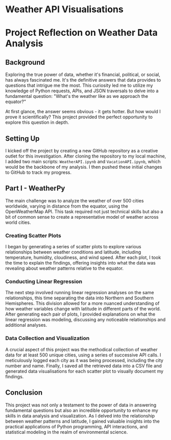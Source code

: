 # Weather API Visualisations

# Project Reflection on Weather Data Analysis 

## Background

Exploring the true power of data, whether it's financial, political, or social, has always fascinated me. It's the definitive answers that data provides to questions that intrigue me the most. This curiosity led me to utilize my knowledge of Python requests, APIs, and JSON traversals to delve into a fundamental question: "What's the weather like as we approach the equator?" 

At first glance, the answer seems obvious - it gets hotter. But how would I prove it scientifically? This project provided the perfect opportunity to explore this question in depth.

## Setting Up

I kicked off the project by creating a new GitHub repository as a creative outlet for this investigation. After cloning the repository to my local machine, I added two main scripts: `WeatherAPI.ipynb` and `VacationAPI.ipynb`, which would be the backbone of my analysis. I then pushed these initial changes to GitHub to track my progress.

## Part I - WeatherPy

The main challenge was to analyze the weather of over 500 cities worldwide, varying in distance from the equator, using the OpenWeatherMap API. This task required not just technical skills but also a bit of common sense to create a representative model of weather across world cities.

### Creating Scatter Plots

I began by generating a series of scatter plots to explore various relationships between weather conditions and latitude, including temperature, humidity, cloudiness, and wind speed. After each plot, I took the time to explain the findings, offering insights into what the data was revealing about weather patterns relative to the equator.

### Conducting Linear Regression

The next step involved running linear regression analyses on the same relationships, this time separating the data into Northern and Southern Hemispheres. This division allowed for a more nuanced understanding of how weather variables change with latitude in different parts of the world. After generating each pair of plots, I provided explanations on what the linear regression was modeling, discussing any noticeable relationships and additional analyses.

### Data Collection and Visualization

A crucial aspect of this project was the methodical collection of weather data for at least 500 unique cities, using a series of successive API calls. I meticulously logged each city as it was being processed, including the city number and name. Finally, I saved all the retrieved data into a CSV file and generated data visualisations for each scatter plot to visually document my findings.

## Conclusion

This project was not only a testament to the power of data in answering fundamental questions but also an incredible opportunity to enhance my skills in data analysis and visualization. As I delved into the relationship between weather patterns and latitude, I gained valuable insights into the practical applications of Python programming, API interactions, and statistical modeling in the realm of environmental science.
